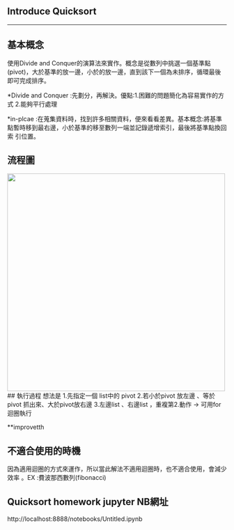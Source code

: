 ## Introduce Quicksort
-------------------------
## 基本概念
使用Divide and Conquer的演算法來實作。概念是從數列中挑選一個基準點(pivot)，大於基準的放一邊，小於的放一邊，直到該下一個為未排序，循環最後即可完成排序。

*Divide and Conquer :先劃分，再解決。優點:1.困難的問題簡化為容易實作的方式
                                         2.能夠平行處理
        
*in-plcae :在蒐集資料時，找到許多相關資料，便來看看差異。基本概念:將基準點暫時移到最右邊，小於基準的移至數列一端並記錄遞增索引，最後將基準點換回索 
                                                              引位置。
                                                        
## 流程圖
<img src="https://github.com/weberliao/Data-structure-and-Algorithm/blob/README.md/asd.jpg" height='500' weight='350'>
## 執行過程
想法是
1.先指定一個 list中的 pivot
2.若小於pivot 放左邊 、等於pivot 抓出來、大於pivot放右邊
3.左邊list 、右邊list ，重複第2.動作 → 可用for迴圈執行

**improvetth




## 不適合使用的時機
因為適用迴圈的方式來運作，所以當此解法不適用迴圈時，也不適合使用，會減少效率 。EX :費波那西數列(fibonacci)

## Quicksort homework jupyter NB網址
 http://localhost:8888/notebooks/Untitled.ipynb
